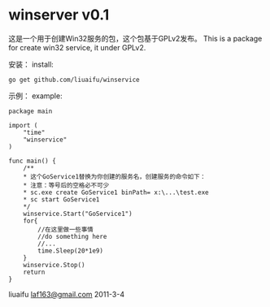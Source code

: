 # winserver v0.1

这是一个用于创建Win32服务的包，这个包基于GPLv2发布。
This is a package for create win32 service, it under GPLv2.

安装：
install:

	go get github.com/liuaifu/winservice

示例：
example:

	package main
	
	import (
		"time"
		"winservice"
	)
	
	func main() {
		/**
		* 这个GoService1替换为你创建的服务名，创建服务的命令如下：
		* 注意：等号后的空格必不可少
		* sc.exe create GoService1 binPath= x:\...\test.exe
		* sc start GoService1
		*/
		winservice.Start("GoService1")
		for{
			//在这里做一些事情
			//do something here
			//...
			time.Sleep(20*1e9)
		}
		winservice.Stop()
		return
	}

liuaifu
laf163@gmail.com
2011-3-4
